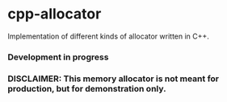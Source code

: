 # cpp-allocator

Implementation of different kinds of allocator written in C++.

### Development in progress

### DISCLAIMER: This memory allocator is not meant for production, but for demonstration only.
